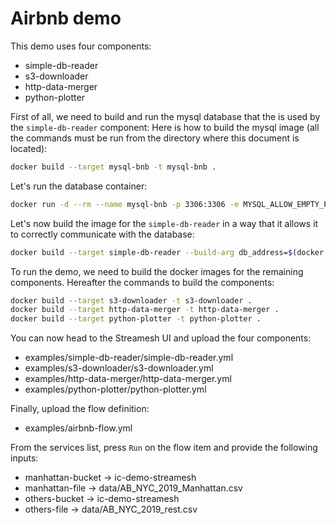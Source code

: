 Airbnb demo
===========

This demo uses four components:
- simple-db-reader
- s3-downloader
- http-data-merger
- python-plotter

First of all, we need to build and run the mysql database that the is used by the `simple-db-reader` component: 
Here is how to build the mysql image (all the commands must be run from the directory where this document is located):

```bash
docker build --target mysql-bnb -t mysql-bnb .
``` 

Let's run the database container:

```bash
docker run -d --rm --name mysql-bnb -p 3306:3306 -e MYSQL_ALLOW_EMPTY_PASSWORD=true mysql-bnb
```

Let's now build the image for the `simple-db-reader` in a way that it allows it to correctly communicate with the database:

```bash
docker build --target simple-db-reader --build-arg db_address=$(docker inspect -f '{{range .NetworkSettings.Networks}}{{.IPAddress}}{{end}}' mysql-bnb)  -t simple-db-reader .
```

To run the demo, we need to build the docker images for the remaining components.
Hereafter the commands to build the components:

```bash
docker build --target s3-downloader -t s3-downloader .
docker build --target http-data-merger -t http-data-merger .
docker build --target python-plotter -t python-plotter .
```


You can now head to the Streamesh UI and upload the four components:
- examples/simple-db-reader/simple-db-reader.yml
- examples/s3-downloader/s3-downloader.yml
- examples/http-data-merger/http-data-merger.yml
- examples/python-plotter/python-plotter.yml

Finally, upload the flow definition:
- examples/airbnb-flow.yml

From the services list, press `Run` on the flow item and provide the following inputs:
- manhattan-bucket -> ic-demo-streamesh 
- manhattan-file -> data/AB_NYC_2019_Manhattan.csv
- others-bucket -> ic-demo-streamesh
- others-file -> data/AB_NYC_2019_rest.csv
